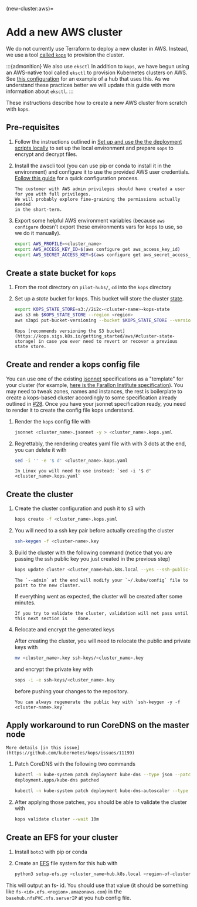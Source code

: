 (new-cluster:aws)=
# Add a new AWS cluster

We do not currently use Terraform to deploy a new cluster in AWS.
Instead, we use a tool [called `kops`](https://github.com/kubernetes/kops) to provision the cluster.

:::{admonition} We also use `eksctl`
In addition to `kops`, we have begun using an AWS-native tool called `eksctl` to provision Kubernetes clusters on AWS.
See [this configuration](https://github.com/2i2c-org/pilot-hubs/tree/master/eksctl) for an example of a hub that uses this.
As we understand these practices better we will update this guide with more information about `eksctl`.
:::

These instructions describe how to create a new AWS cluster from scratch with `kops`.


## Pre-requisites

1. Follow the instructions outlined in [Set up and use the the deployment scripts locally](operate:manual-deploy) to set up the local environment and prepare `sops` to encrypt and decrypt files.

2. Install the awscli tool (you can use pip or conda to install it in the environment) and configure it to use the provided AWS user credentials.
   [Follow this guide](https://docs.aws.amazon.com/cli/latest/userguide/cli-configure-quickstart.html#cli-configure-quickstart-config) for a quick configuration process.

   ```{note}
   The customer with AWS admin privileges should have created a user for you with full privileges. 
   We will probably explore fine-graining the permissions actually needed
   in the short-term.
   ```

3. Export some helpful AWS environment variables (because `aws configure` doesn't export these environments vars for kops to use, so we do it manually).

   ```bash
   export AWS_PROFILE=<cluster_name>
   export AWS_ACCESS_KEY_ID=$(aws configure get aws_access_key_id)
   export AWS_SECRET_ACCESS_KEY=$(aws configure get aws_secret_access_key)
   ```

## Create a state bucket for `kops`

1. From the root directory on `pilot-hubs/`, `cd` into the `kops` directory
2. Set up a *state* bucket for kops. This bucket will store the cluster [state](https://kops.sigs.k8s.io/state/).

   ```bash
   export KOPS_STATE_STORE=s3://2i2c-<cluster-name>-kops-state
   aws s3 mb $KOPS_STATE_STORE --region <region>
   aws s3api put-bucket-versioning --bucket $KOPS_STATE_STORE --versioning-configuration    Status=Enabled
   ```

   ```{note}
   Kops [recommends versioning the S3 bucket]   (https://kops.sigs.k8s.io/getting_started/aws/#cluster-state-storage) in case you ever need to revert or recover a previous state store.
   ```

## Create and render a kops config file

You can use one of the existing [jsonnet](https://jsonnet.org/) specifications as a "template" for your cluster (for example, [here is the Farallon Institute specification](https://github.com/2i2c-org/pilot-hubs/blob/master/kops/farallon.jsonnet)).
You may need to tweak zones, names and instances, the rest is boilerplate to create a
kops-based cluster accordingly to some specification already outlined in [#28](https://github.com/2i2c-org/pangeo-hubs/issues/28).
Once you have your jsonnet specification ready, you need to render it to create the config file kops understand.

1. Render the `kops` config file with

   ```bash
   jsonnet <cluster_name>.jsonnet -y > <cluster_name>.kops.yaml
   ```

2. Regrettably, the rendering creates yaml file with with 3 dots at the end, you can  delete it with

   ```bash
   sed -i '' -e '$ d' <cluster_name>.kops.yaml
   ```

   ```{note}
   In Linux you will need to use instead: `sed -i '$ d' <cluster_name>.kops.yaml`
   ```

## Create the cluster

1. Create the cluster configuration and push it to s3 with

   ```bash
   kops create -f <cluster_name>.kops.yaml
   ```

2. You will need to a ssh key pair before actually creating the cluster

   ```bash
   ssh-keygen -f <cluster-name>.key
   ```

3. Build the cluster with the following command (notice that you are passing the ssh public key you just created in the previous step)

   ```bash
   kops update cluster <cluster_name>hub.k8s.local --yes --ssh-public-key    <cluster_name>.key.pub --admin
   ```

   ```{note}
   The `--admin` at the end will modify your `~/.kube/config` file to point to the new cluster.
   ```

   If everything went as expected, the cluster will be created after some minutes.

   ```{note}
   If you try to validate the cluster, validation will not pass until this next section is    done.
   ```

4. Relocate and encrypt the generated keys

   After creating the cluster, you will need to relocate the public and private keys with

   ```bash
   mv <cluster_name>.key ssh-keys/<cluster_name>.key
   ```

   and encrypt the private key with

   ```bash
   sops -i -e ssh-keys/<cluster_name>.key
   ```

   before pushing your changes to the repository.

   ```{note}
   You can always regenerate the public key with `ssh-keygen -y -f <cluster-name>.key`
   ```

## Apply workaround to run CoreDNS on the master node

```{seealso}
More details [in this issue](https://github.com/kubernetes/kops/issues/11199)
```

1. Patch CoreDNS with the following two commands

   ```bash
   kubectl -n kube-system patch deployment kube-dns --type json --patch '[{"op": "add", "path": "/spec/template/spec/tolerations", "value": [{"key": "node-role.kubernetes.io/master", "effect": "NoSchedule"}]}]'
   deployment.apps/kube-dns patched

   kubectl -n kube-system patch deployment kube-dns-autoscaler --type json --patch '[{"op": "add", "path": "/spec/template/spec/tolerations", "value": [{"key": "node-role.kubernetes.io/master", "effect": "NoSchedule"}]}]'
   ```

2. After applying those patches, you should be able to validate the cluster with

   ```bash
   kops validate cluster --wait 10m
   ```

## Create an EFS for your cluster

1. Install `boto3` with pip or conda

2. Create an [EFS](https://aws.amazon.com/efs/) file system for this hub with

   ```bash
   python3 setup-efs.py <cluster_name>hub.k8s.local <region-of-cluster>
   ```

This will output an fs-<xxxxxxxx> id. You should use that value 
(it should be something like `fs-<id>.efs.<region>.amazonaws.com`) in
the `basehub.nfsPVC.nfs.serverIP` at you hub config file. 
